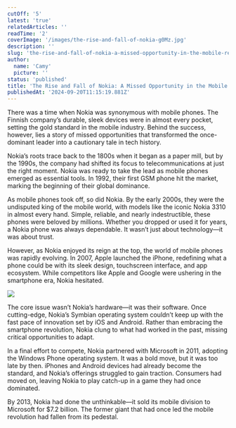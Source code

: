 ```yaml
---
cutOff: '5'
latest: 'true'
relatedArticles: ''
readTime: '2'
coverImage: '/images/the-rise-and-fall-of-nokia-g0Mz.jpg'
description: ''
slug: 'the-rise-and-fall-of-nokia-a-missed-opportunity-in-the-mobile-revolution'
author:
  name: 'Camy'
  picture: ''
status: 'published'
title: 'The Rise and Fall of Nokia: A Missed Opportunity in the Mobile Revolution'
publishedAt: '2024-09-20T11:15:19.881Z'
---
```


There was a time when Nokia was synonymous with mobile phones. The Finnish company’s durable, sleek devices were in almost every pocket, setting the gold standard in the mobile industry. Behind the success, however, lies a story of missed opportunities that transformed the once-dominant leader into a cautionary tale in tech history.

Nokia’s roots trace back to the 1800s when it began as a paper mill, but by the 1990s, the company had shifted its focus to telecommunications at just the right moment. Nokia was ready to take the lead as mobile phones emerged as essential tools. In 1992, their first GSM phone hit the market, marking the beginning of their global dominance.

As mobile phones took off, so did Nokia. By the early 2000s, they were the undisputed king of the mobile world, with models like the iconic Nokia 3310 in almost every hand. Simple, reliable, and nearly indestructible, these phones were beloved by millions. Whether you dropped or used it for years, a Nokia phone was always dependable. It wasn’t just about technology—it was about trust.

However, as Nokia enjoyed its reign at the top, the world of mobile phones was rapidly evolving. In 2007, Apple launched the iPhone, redefining what a phone could be with its sleek design, touchscreen interface, and app ecosystem. While competitors like Apple and Google were ushering in the smartphone era, Nokia hesitated.

![](/images/the-rise-and-fall-of-nokia-g0MD.jpg)

The core issue wasn’t Nokia’s hardware—it was their software. Once cutting-edge, Nokia’s Symbian operating system couldn’t keep up with the fast pace of innovation set by iOS and Android. Rather than embracing the smartphone revolution, Nokia clung to what had worked in the past, missing critical opportunities to adapt.

In a final effort to compete, Nokia partnered with Microsoft in 2011, adopting the Windows Phone operating system. It was a bold move, but it was too late by then. iPhones and Android devices had already become the standard, and Nokia’s offerings struggled to gain traction. Consumers had moved on, leaving Nokia to play catch-up in a game they had once dominated.

By 2013, Nokia had done the unthinkable—it sold its mobile division to Microsoft for $7.2 billion. The former giant that had once led the mobile revolution had fallen from its pedestal.